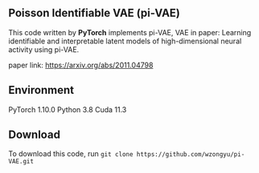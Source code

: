 ## Poisson Identifiable VAE (pi-VAE)

This code written by **PyTorch** implements pi-VAE, VAE in paper: Learning identifiable and interpretable latent models of high-dimensional neural activity using pi-VAE.

paper link: https://arxiv.org/abs/2011.04798

## Environment

PyTorch  1.10.0
Python  3.8
Cuda  11.3

## Download
To download this code, run `git clone https://github.com/wzongyu/pi-VAE.git`
